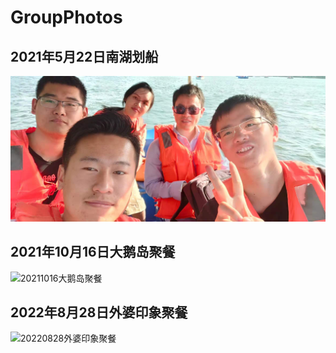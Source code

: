 # GroupPhotos

## 2021年5月22日南湖划船
![20210522南湖划船](20210522南湖划船.jpg)

## 2021年10月16日大鹅岛聚餐
![20211016大鹅岛聚餐](20211016大鹅岛聚餐.jpg)

## 2022年8月28日外婆印象聚餐
![20220828外婆印象聚餐](20220828外婆印象聚餐.jpg)
